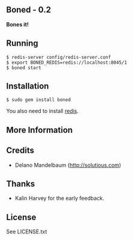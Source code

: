 ## Boned - 0.2 ##

**Bones it!**


## Running
    
    $ redis-server config/redis-server.conf
    $ export BONED_REDIS=redis://localhost:8045/1
    $ boned start
    
    
## Installation

    $ sudo gem install boned

You also need to install [redis](http://code.google.com/p/redis/). 


## More Information


## Credits

* Delano Mandelbaum (http://solutious.com)


## Thanks 

* Kalin Harvey for the early feedback. 


## License

See LICENSE.txt